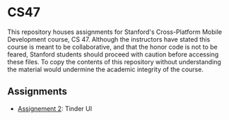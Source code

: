 # CS47

This repository houses assignments for Stanford's Cross-Platform Mobile Development course, CS 47. Although the instructors have stated this course is meant to be collaborative, and that the honor code is not to be feared, Stanford students should proceed with caution before accessing these files. To copy the contents of this repository without understanding the material would undermine the academic integrity of the course.

## Assignments
- [Assignement 2](./Assignment-2): Tinder UI
